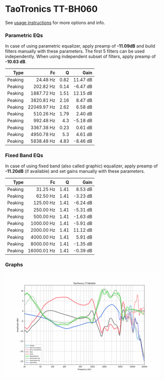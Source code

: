 # TaoTronics TT-BH060
See [usage instructions](https://github.com/jaakkopasanen/AutoEq#usage) for more options and info.

### Parametric EQs
In case of using parametric equalizer, apply preamp of **-11.09dB** and build filters manually
with these parameters. The first 5 filters can be used independently.
When using independent subset of filters, apply preamp of **-10.63 dB**.

| Type    | Fc          |    Q | Gain     |
|--------:|------------:|-----:|---------:|
| Peaking | 24.48 Hz    | 0.82 | 11.47 dB |
| Peaking | 202.82 Hz   | 0.14 | -6.47 dB |
| Peaking | 1887.72 Hz  | 1.51 | 12.15 dB |
| Peaking | 3820.81 Hz  | 2.16 | 8.47 dB  |
| Peaking | 22049.97 Hz | 2.62 | 6.58 dB  |
| Peaking | 510.26 Hz   | 1.79 | 2.40 dB  |
| Peaking | 992.48 Hz   | 4.3  | -5.18 dB |
| Peaking | 3367.38 Hz  | 0.23 | 0.61 dB  |
| Peaking | 4950.78 Hz  | 5.3  | 4.61 dB  |
| Peaking | 5838.48 Hz  | 4.83 | -8.46 dB |

### Fixed Band EQs
In case of using fixed band (also called graphic) equalizer, apply preamp of **-11.20dB**
(if available) and set gains manually with these parameters.

| Type    | Fc          |    Q | Gain     |
|--------:|------------:|-----:|---------:|
| Peaking | 31.25 Hz    | 1.41 | 8.53 dB  |
| Peaking | 62.50 Hz    | 1.41 | -3.23 dB |
| Peaking | 125.00 Hz   | 1.41 | -6.24 dB |
| Peaking | 250.00 Hz   | 1.41 | -5.31 dB |
| Peaking | 500.00 Hz   | 1.41 | -1.63 dB |
| Peaking | 1000.00 Hz  | 1.41 | -5.91 dB |
| Peaking | 2000.00 Hz  | 1.41 | 11.12 dB |
| Peaking | 4000.00 Hz  | 1.41 | 5.91 dB  |
| Peaking | 8000.00 Hz  | 1.41 | -1.35 dB |
| Peaking | 16000.01 Hz | 1.41 | -0.39 dB |

### Graphs
![](./TaoTronics%20TT-BH060.png)